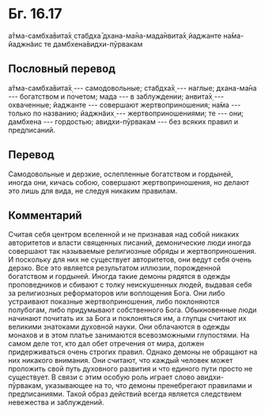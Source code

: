 # Бг. 16.17

а̄тма-самбха̄вита̄х̣ стабдха̄ дхана-ма̄на-мада̄нвита̄х̣ йаджанте на̄ма-йаджн̃аис те
дамбхена̄видхи-пӯрвакам

## Пословный перевод

а̄тма-самбха̄вита̄х̣ --- самодовольные; стабдха̄х̣ --- наглые; дхана-ма̄на ---
богатством и почетом; мада --- в заблуждении; анвита̄х̣ --- охваченные;
йаджанте --- совершают жертвоприношения; на̄ма --- только по названию;
йаджн̃аих̣ --- жертвоприношениями; те --- они; дамбхена --- гордостью;
авидхи-пӯрвакам --- без всяких правил и предписаний.

## Перевод

Самодовольные и дерзкие, ослепленные богатством и гордыней, иногда они,
кичась собою, совершают жертвоприношения, но делают это лишь для вида,
не следуя никаким правилам.

## Комментарий

Считая себя центром вселенной и не признавая над собой никаких
авторитетов и власти священных писаний, демонические люди иногда
совершают так называемые религиозные обряды и жертвоприношения. И
поскольку для них не существует авторитетов, они ведут себя очень
дерзко. Все это является результатом иллюзии, порожденной богатством и
гордыней. Иногда такие демоны рядятся в одежды проповедников и сбивают с
толку неискушенных людей, выдавая себя за религиозных реформаторов или
воплощения Бога. Они либо устраивают показные жертвоприношения, либо
поклоняются полубогам, либо придумывают собственного Бога. Обыкновенные
люди начинают почитать их за Бога и поклоняться им, а глупцы считают их
великими знатоками духовной науки. Они облачаются в одежды монахов и в
этом платье занимаются всевозможными глупостями. На самом деле тот, кто
дал обет отречения от мира, должен придерживаться очень строгих правил.
Однако демоны не обращают на них никакого внимания. Они считают, что
каждый человек может проложить свой путь духовного развития и что
единого пути просто не существует. В связи с этим особую роль играет
слово авидхи-пӯрвакам, указывающее на то, что демоны пренебрегают
правилами и предписаниями. Такой образ действий всегда является
следствием невежества и заблуждений.
